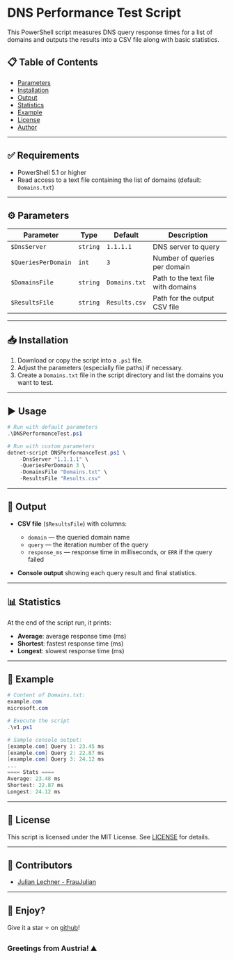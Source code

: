 ﻿# DNS Performance Test Script

This PowerShell script measures DNS query response times for a list of domains and outputs the results into a CSV file along with basic statistics.

## 📋 Table of Contents

* [Parameters](#-parameters)
* [Installation](#-installation)
* [Output](#-output)
* [Statistics](#-statistics)
* [Example](#-example)
* [License](#-license)
* [Author](#-author)

---

## ✅ Requirements

* PowerShell 5.1 or higher
* Read access to a text file containing the list of domains (default: `Domains.txt`)

---

## ⚙️ Parameters

| Parameter           | Type     | Default       | Description                        |
| ------------------- | -------- | ------------- | ---------------------------------- |
| `$DnsServer`        | `string` | `1.1.1.1`     | DNS server to query                |
| `$QueriesPerDomain` | `int`    | `3`           | Number of queries per domain       |
| `$DomainsFile`      | `string` | `Domains.txt` | Path to the text file with domains |
| `$ResultsFile`      | `string` | `Results.csv` | Path for the output CSV file       |

---

## 📥 Installation

1. Download or copy the script into a `.ps1` file.
2. Adjust the parameters (especially file paths) if necessary.
3. Create a `Domains.txt` file in the script directory and list the domains you want to test.

---

## ▶️ Usage

```powershell
# Run with default parameters
.\DNSPerformanceTest.ps1

# Run with custom parameters
dotnet-script DNSPerformanceTest.ps1 \
    -DnsServer "1.1.1.1" \
    -QueriesPerDomain 3 \
    -DomainsFile "Domains.txt" \
    -ResultsFile "Results.csv"
```

---

## 📄 Output

* **CSV file** (`$ResultsFile`) with columns:

    * `domain` — the queried domain name
    * `query` — the iteration number of the query
    * `response_ms` — response time in milliseconds, or `ERR` if the query failed
* **Console output** showing each query result and final statistics.

---

## 📊 Statistics

At the end of the script run, it prints:

* **Average**: average response time (ms)
* **Shortest**: fastest response time (ms)
* **Longest**: slowest response time (ms)

---

## 📑 Example

```powershell
# Content of Domains.txt:
example.com
microsoft.com

# Execute the script
.\v1.ps1

# Sample console output:
[example.com] Query 1: 23.45 ms
[example.com] Query 2: 22.87 ms
[example.com] Query 3: 24.12 ms
...
==== Stats ====
Average: 23.48 ms
Shortest: 22.87 ms
Longest: 24.12 ms
```

---

## 📝 License

This script is licensed under the MIT License. See [LICENSE](LICENSE) for details.

---

## 👤 Contributors

- [Julian Lechner - FrauJulian](https://fraujulian.xyz)

---

## 🤝 Enjoy?

Give it a star ⭐ on [github](https://github.com/FrauJulian/DNS-Tester)!

### Greetings from Austria! ⛰️
